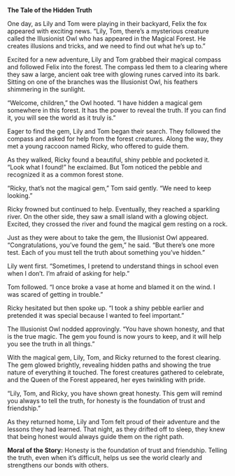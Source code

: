 **The Tale of the Hidden Truth**

One day, as Lily and Tom were playing in their backyard, Felix the fox appeared with exciting news. “Lily, Tom, there’s a mysterious creature called the Illusionist Owl who has appeared in the Magical Forest. He creates illusions and tricks, and we need to find out what he’s up to.”

Excited for a new adventure, Lily and Tom grabbed their magical compass and followed Felix into the forest. The compass led them to a clearing where they saw a large, ancient oak tree with glowing runes carved into its bark. Sitting on one of the branches was the Illusionist Owl, his feathers shimmering in the sunlight.

“Welcome, children,” the Owl hooted. “I have hidden a magical gem somewhere in this forest. It has the power to reveal the truth. If you can find it, you will see the world as it truly is.”

Eager to find the gem, Lily and Tom began their search. They followed the compass and asked for help from the forest creatures. Along the way, they met a young raccoon named Ricky, who offered to guide them.

As they walked, Ricky found a beautiful, shiny pebble and pocketed it. “Look what I found!” he exclaimed. But Tom noticed the pebble and recognized it as a common forest stone.

“Ricky, that’s not the magical gem,” Tom said gently. “We need to keep looking.”

Ricky frowned but continued to help. Eventually, they reached a sparkling river. On the other side, they saw a small island with a glowing object. Excited, they crossed the river and found the magical gem resting on a rock.

Just as they were about to take the gem, the Illusionist Owl appeared. “Congratulations, you’ve found the gem,” he said. “But there’s one more test. Each of you must tell the truth about something you’ve hidden.”

Lily went first. “Sometimes, I pretend to understand things in school even when I don’t. I’m afraid of asking for help.”

Tom followed. “I once broke a vase at home and blamed it on the wind. I was scared of getting in trouble.”

Ricky hesitated but then spoke up. “I took a shiny pebble earlier and pretended it was special because I wanted to feel important.”

The Illusionist Owl nodded approvingly. “You have shown honesty, and that is the true magic. The gem you found is now yours to keep, and it will help you see the truth in all things.”

With the magical gem, Lily, Tom, and Ricky returned to the forest clearing. The gem glowed brightly, revealing hidden paths and showing the true nature of everything it touched. The forest creatures gathered to celebrate, and the Queen of the Forest appeared, her eyes twinkling with pride.

“Lily, Tom, and Ricky, you have shown great honesty. This gem will remind you always to tell the truth, for honesty is the foundation of trust and friendship.”

As they returned home, Lily and Tom felt proud of their adventure and the lessons they had learned. That night, as they drifted off to sleep, they knew that being honest would always guide them on the right path.

**Moral of the Story:** Honesty is the foundation of trust and friendship. Telling the truth, even when it’s difficult, helps us see the world clearly and strengthens our bonds with others.

